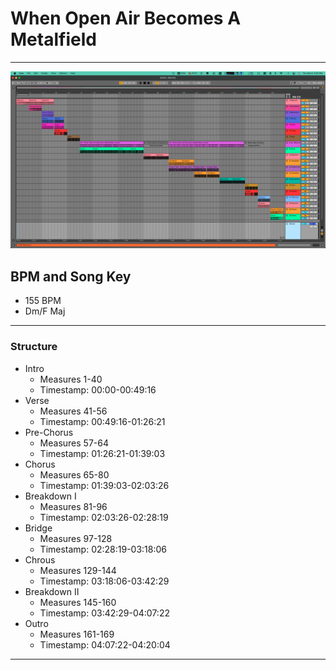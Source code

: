 # When Open Air Becomes A Metalfield

---

![](BattleDAW.png)

## BPM and Song Key

- 155 BPM
- Dm/F Maj

---

### Structure

- Intro
	- Measures 1-40
	- Timestamp: 00:00-00:49:16
- Verse
	- Measures 41-56
	- Timestamp:  00:49:16-01:26:21
- Pre-Chorus
	- Measures 57-64
	- Timestamp: 01:26:21-01:39:03
- Chorus
	- Measures 65-80
	- Timestamp: 01:39:03-02:03:26
- Breakdown I
	- Measures 81-96
	- Timestamp: 02:03:26-02:28:19
- Bridge
	- Measures 97-128
	- Timestamp: 02:28:19-03:18:06
- Chrous
	- Measures 129-144
	- Timestamp: 03:18:06-03:42:29
- Breakdown II
	- Measures 145-160
	- Timestamp: 03:42:29-04:07:22
- Outro
	- Measures 161-169
	- Timestamp: 04:07:22-04:20:04

---